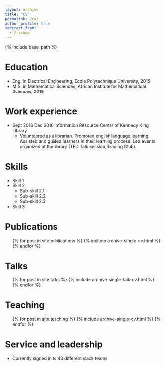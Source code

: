 ```yaml
---
layout: archive
title: "CV"
permalink: /cv/
author_profile: true
redirect_from:
  - /resume
---
```


{% include base_path %}

Education
======
* Eng. in Electrical Engineering, Ecole Polytechnique University, 2015
* M.S. in Mathematical Sciences, African Institute for Mathematical Sciences, 2019

Work experience
======
* Sept 2016 Dec 2016 Information Resource Center of Kennedy King Library
  * Volunteered as a librarian. Promoted english language learning. Assisted and guided
  learners in their learning process. Led events organized at the library (TED Talk session,Reading Club).
  
Skills
======
* Skill 1
* Skill 2
  * Sub-skill 2.1
  * Sub-skill 2.2
  * Sub-skill 2.3
* Skill 3

Publications
======
  <ul>{% for post in site.publications %}
    {% include archive-single-cv.html %}
  {% endfor %}</ul>
  
Talks
======
  <ul>{% for post in site.talks %}
    {% include archive-single-talk-cv.html %}
  {% endfor %}</ul>
  
Teaching
======
  <ul>{% for post in site.teaching %}
    {% include archive-single-cv.html %}
  {% endfor %}</ul>
  
Service and leadership
======
* Currently signed in to 43 different slack teams
